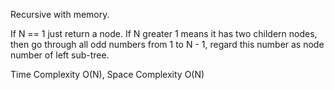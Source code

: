 Recursive with memory.

If N == 1 just return a node.
If N greater 1 means it has two childern nodes, then go through all odd numbers from 1 to N - 1, regard this number as node number of left sub-tree.

Time Complexity O(N), Space Complexity O(N)